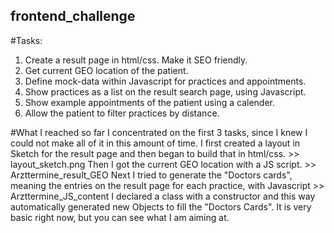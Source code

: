 ## frontend_challenge
#Tasks:
1. Create a result page in html/css. Make it SEO friendly.
2. Get current GEO location of the patient.
3. Define mock-data within Javascript for practices and appointments.
4. Show practices as a list on the result search page, using Javascript.
5. Show example appointments of the patient using a calender.
6. Allow the patient to filter practices by distance.

#What I reached so far
I concentrated on the first 3 tasks, since I knew I could not make all of it in this amount of time.
I first created a layout in Sketch for the result page and then began to build that in html/css. >> layout_sketch.png
Then I got the current GEO location with a JS script. >> Arzttermine_result_GEO
Next I tried to generate the "Doctors cards", meaning the entries on the result page for each practice, with Javascript >> Arzttermine_JS_content 
I declared a class with a constructor and this way automatically generated new Objects to fill the "Doctors Cards". 
It is very basic right now, but you can see what I am aiming at.
